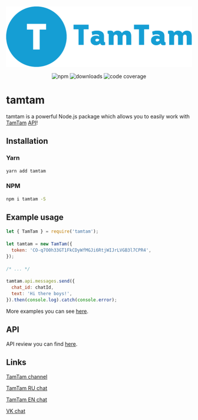 <p align="center"><img src="tamtam.png"></p>

<p align="center">
  <img alt="npm" src="https://img.shields.io/npm/v/tamtam.svg?style=for-the-badge">
  <img alt="downloads" src="https://img.shields.io/npm/dt/tamtam.svg?style=for-the-badge">
  <img alt="code coverage" src="https://img.shields.io/codacy/grade/6e1afe0fe16a49458ba4fdf41de9b4fc.svg?style=for-the-badge&logo=codacy">
</p>

# tamtam

tamtam is a powerful Node.js package which allows you
to easily work with [TamTam](https://tt.me) [API](https://dev.tamtam.chat)!

## Installation

### Yarn

```bash
yarn add tamtam
```

### NPM

```bash
npm i tamtam -S
```

## Example usage

```js
let { TamTam } = require('tamtam');

let tamtam = new TamTam({
  token: 'CO-q7O0h33GT1FkCDyWfMGJi6RtjWIJrLVGB3l7CPR4',
});

/* ... */

tamtam.api.messages.send({
  chat_id: chatId,
  text: 'Hi there boys!',
}).then(console.log).catch(console.error);
```

More examples you can see [here](examples/README.md).

## API

API review you can find [here](docs/README.md).

## Links

[TamTam channel](https://tt.me/tamtam-node)

[TamTam RU chat](https://tt.me/tamtam-node-ru-chat)

[TamTam EN chat](https://tt.me/tamtam-node-en-chat)

[VK chat](https://vk.me/join/AJQ1d06ezxH/FbB3JDnQMcpT)
